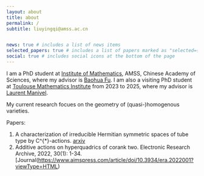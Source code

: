 ```yaml
---
layout: about
title: about
permalink: /
subtitle: liuyingqi@amss.ac.cn


news: true # includes a list of news items
selected_papers: true # includes a list of papers marked as "selected={true}"
social: true # includes social icons at the bottom of the page
---
```

I am a PhD student at	[Institute of Mathematics](http://www.math.ac.cn/), AMSS, Chinese Academy of Sciences, where my advisor is [Baohua Fu](http://www.math.ac.cn/people/fbh/). I am also a visiting PhD student at [Toulouse Mathematics Institute](https://www.math.univ-toulouse.fr/fr/) from 2023 to 2025, where my advisor is [Laurent Manivel](https://manivel.perso.math.cnrs.fr/).

My current research focues on the geometry of (quasi-)homogenous varieties. 

Papers:
1. A characterization of irreducible Hermitian symmetric spaces of tube type by C^{*}-actions. [arxiv](https://arxiv.org/abs/2302.04472) 
2. Additive actions on hyperquadrics of corank two. Electronic Research Archive, 2022, 30(1): 1-34. [Journal(https://www.aimspress.com/article/doi/10.3934/era.2022001?viewType=HTML)




